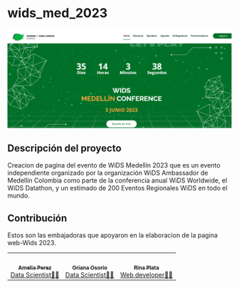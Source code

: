 # wids_med_2023

![Wids](./assets/img/Readme.png)



## Descripción del proyecto

Creacion de pagina del evento de WiDS Medellín 2023 que es un evento independiente organizado por la organización WiDS Ambassador de Medellín Colombia como parte de la conferencia anual WiDS Worldwide, el WiDS Datathon, y un estimado de 200 Eventos Regionales WiDS en todo el mundo.



## Contribución
Estos son las embajadoras que apoyaron en la elaboracion de la pagina web-Wids 2023.


<table>
  <tr align=""center>
    <td align="center"><a href="https://www.linkedin.com/in/yemasu-perez/"><img style="border-radius: 50%;" src="https://avatars.githubusercontent.com/u/78620887?v=4" width="100px;" alt=""/><br /><sub><b>Amelia Perez </b></sub></a><br /><a href="https://www.linkedin.com/in/yemasu-perez/">Data Scientist👩‍💻</a></td>
    <td align="center"><a href="https://www.linkedin.com/in/oriana-osorio-14a37b56/" title="Rocketseat"><img style="border-radius: 50%;" src="https://avatars.githubusercontent.com/u/29681419?v=4" width="100px;" alt=""/><br /><sub><b>Oriana Osorio</b></sub></a><br /><a href="https://www.linkedin.com/in/oriana-osorio-14a37b56/" title="Rocketseat" title="Rocketseat">
    Data Scientist👩‍💻</a></td>
    <td align="center"><a href="https://www.linkedin.com/in/rina-plata/"><img style="border-radius: 50%;" src="https://avatars.githubusercontent.com/u/55161289?v=4" width="100px;" alt=""/><br /><sub><b>Rina Plata</b></sub></a><br /><a href="https://www.linkedin.com/in/rina-plata/" title="Rocketseat">Web developer👩‍💻</a></td>
  </tr>
  <tr>
</table>
